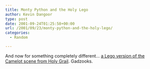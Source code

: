 ```yaml
---
title: Monty Python and the Holy Lego
author: Kevin Dangoor
type: post
date: 2001-09-24T01:25:58+00:00
url: /2001/09/23/monty-python-and-the-holy-lego/
categories:
  - Random

---
```

And now for something completely different&#8230; [a Lego version of the Camelot scene from Holy Grail][1]. Gadzooks.

 [1]: http://www.lego.com/studios/screening/movie.asp?opt=wml